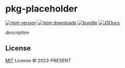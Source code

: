 # pkg-placeholder

[![npm version][npm-version-src]][npm-version-href]
[![npm downloads][npm-downloads-src]][npm-downloads-href]
[![bundle][bundle-src]][bundle-href]
[![JSDocs][jsdocs-src]][jsdocs-href]

$description$

## License

[MIT](./LICENSE) License © 2023-PRESENT

<!-- Badges -->

[npm-version-src]: https://img.shields.io/npm/v/pkg-placeholder?style=flat&colorA=080f12&colorB=1fa669
[npm-version-href]: https://npmjs.com/package/pkg-placeholder
[npm-downloads-src]: https://img.shields.io/npm/dm/pkg-placeholder?style=flat&colorA=080f12&colorB=1fa669
[npm-downloads-href]: https://npmjs.com/package/pkg-placeholder
[bundle-src]: https://img.shields.io/bundlephobia/minzip/pkg-placeholder?style=flat&colorA=080f12&colorB=1fa669&label=minzip
[bundle-href]: https://bundlephobia.com/result?p=pkg-placeholder
[jsdocs-src]: https://img.shields.io/badge/jsdocs-reference-080f12?style=flat&colorA=080f12&colorB=1fa669
[jsdocs-href]: https://www.jsdocs.io/package/pkg-placeholder
